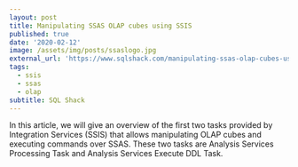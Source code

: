 ```yaml
---
layout: post
title: Manipulating SSAS OLAP cubes using SSIS
published: true
date: '2020-02-12'
image: /assets/img/posts/ssaslogo.jpg
external_url: 'https://www.sqlshack.com/manipulating-ssas-olap-cubes-using-ssis/'
tags:
  - ssis
  - ssas
  - olap
subtitle: SQL Shack
---
```

In this article, we will give an overview of the first two tasks provided by Integration Services (SSIS) that allows manipulating OLAP cubes and executing commands over SSAS. These two tasks are Analysis Services Processing Task and Analysis Services Execute DDL Task.
